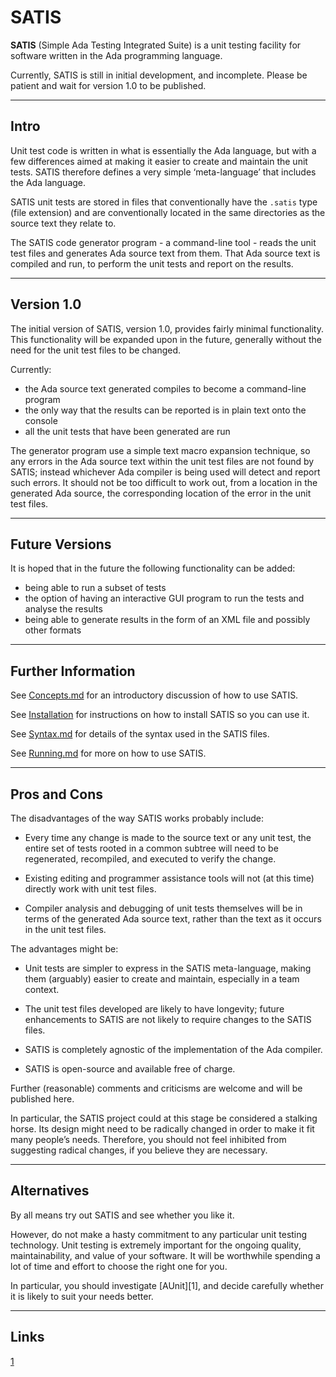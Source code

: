 # SATIS

__SATIS__ (Simple Ada Testing Integrated Suite) is a unit testing facility for software written
in the Ada programming language.

Currently, SATIS is still in initial development, and incomplete. Please be patient and wait
for version 1.0 to be published. 



-----------------------------------------------------------------------------------------------
## Intro

Unit test code is written in what is essentially the Ada language, but with a few differences
aimed at making it easier to create and maintain the unit tests. SATIS therefore defines a
very simple ‘meta-language’ that includes the Ada language.

SATIS unit tests are stored in files that conventionally have the `.satis` type (file
extension) and are conventionally located in the same directories as the source text they 
relate to. 

The SATIS code generator program - a command-line tool - reads the unit test files and
generates Ada source text from them. That Ada source text is compiled and run, to perform the
unit tests and report on the results.



-----------------------------------------------------------------------------------------------
## Version 1.0

The initial version of SATIS, version 1.0, provides fairly minimal functionality. This 
functionality will be expanded upon in the future, generally without the need for the unit test 
files to be changed.

Currently:

 * the Ada source text generated compiles to become a command-line program
 * the only way that the results can be reported is in plain text onto the console
 * all the unit tests that have been generated are run

The generator program use a simple text macro expansion technique, so any errors in the Ada
source text within the unit test files are not found by SATIS; instead whichever Ada compiler 
is being used will detect and report such errors. It should not be too difficult to work out, 
from a location in the generated Ada source, the corresponding location of the error in the 
unit test files.



-----------------------------------------------------------------------------------------------
## Future Versions

It is hoped that in the future the following functionality can be added:

 * being able to run a subset of tests
 * the option of having an interactive GUI program to run the tests and analyse the results
 * being able to generate results in the form of an XML file and possibly other formats



-----------------------------------------------------------------------------------------------
## Further Information

See [Concepts.md](doc/concepts.md) for an introductory discussion of how to use SATIS.

See [Installation](doc/installation.md) for instructions on how to install SATIS so you can use
it. 

See [Syntax.md](doc/syntax.md) for details of the syntax used in the SATIS files.

See [Running.md](doc/running.md) for more on how to use SATIS. 



-----------------------------------------------------------------------------------------------
## Pros and Cons

The disadvantages of the way SATIS works probably include:

 * Every time any change is made to the source text or any unit test, the entire set of tests
   rooted in a common subtree will need to be regenerated, recompiled, and executed to verify 
   the change.

 * Existing editing and programmer assistance tools will not (at this time) directly work with
   unit test files.

 * Compiler analysis and debugging of unit tests themselves will be in terms of the generated
   Ada source text, rather than the text as it occurs in the unit test files.

The advantages might be:

 * Unit tests are simpler to express in the SATIS meta-language, making them (arguably)
   easier to create and maintain, especially in a team context.

 * The unit test files developed are likely to have longevity; future enhancements to SATIS are
   not likely to require changes to the SATIS files.

 * SATIS is completely agnostic of the implementation of the Ada compiler.

 * SATIS is open-source and available free of charge.

Further (reasonable) comments and criticisms are welcome and will be published here.

In particular, the SATIS project could at this stage be considered a stalking horse. Its 
design might need to be radically changed in order to make it fit many people’s needs. 
Therefore, you should not feel inhibited from suggesting radical changes, if you believe they 
are necessary. 



-----------------------------------------------------------------------------------------------
## Alternatives

By all means try out SATIS and see whether you like it. 

However, do not make a hasty commitment to any particular unit testing technology. Unit testing 
is extremely important for the ongoing quality, maintainability, and value of your software. It
will be worthwhile spending a lot of time and effort to choose the right one for you. 

In particular, you should investigate [AUnit][1], and decide carefully whether it is likely to 
suit your needs better.



-----------------------------------------------------------------------------------------------
## Links

[1](https://www.adacore.com/documentation/aunit-cookbook)